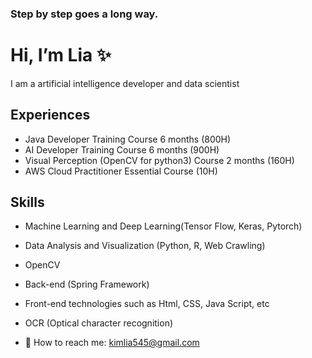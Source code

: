 ### Step by step goes a long way.

# Hi, I’m Lia ✨
I am a artificial intelligence developer and data scientist 

## Experiences 
- Java Developer Training Course 6 months (800H)
- AI Developer Training Course 6 months (900H)
- Visual Perception (OpenCV for python3) Course 2 months (160H)
- AWS Cloud Practitioner Essential Course (10H)

## Skills
- Machine Learning and Deep Learning(Tensor Flow, Keras, Pytorch)
- Data Analysis and Visualization (Python, R, Web Crawling)
- OpenCV
- Back-end (Spring Framework)
- Front-end technologies such as Html, CSS, Java Script, etc
- OCR (Optical character recognition)

- 💬 How to reach me: kimlia545@gmail.com

<!--
**kimlia545/kimlia545** is a ✨ _special_ ✨ repository because its `README.md` (this file) appears on your GitHub profile.


